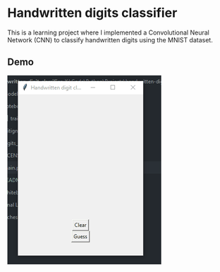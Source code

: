 # Handwritten digits classifier
This is a learning project where I implemented a Convolutional Neural Network (CNN) to classify handwritten digits using the MNIST dataset.


## Demo
![Alt Text](media/digit_classifier.gif)
